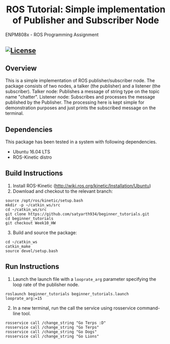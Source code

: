 <h1 align="center"> ROS Tutorial: Simple implementation of Publisher and Subscriber Node
</h1>
ENPM808x - ROS Programming Assignment

[![License](https://img.shields.io/badge/License-BSD%203--Clause-blue.svg)](https://opensource.org/licenses/BSD-3-Clause)
---

## Overview

This is a simple implementation of ROS publisher/subscriber node. 
The package consists of two nodes, a talker (the publisher) and a listener (the subscriber).
Talker node: Publishes a message of string type on the topic name "chatter".
Listener node: Subscribes and processes the message published by the Publisher. The processing here is kept simple for demonstration purposes and just prints the subscribed message on the terminal.

## Dependencies

This package has been tested in a system with following dependencies.
- Ubuntu 16.04 LTS
- ROS-Kinetic distro

## Build Instructions

1) Install ROS-Kinetic (http://wiki.ros.org/kinetic/Installation/Ubuntu)
2) Download and checkout to the relevant branch:
```
source /opt/ros/kinetic/setup.bash
mkdir -p ~/catkin_ws/src
cd ~/catkin_ws/src
git clone https://github.com/satyarth934/beginner_tutorials.git
cd beginner_tutorials
git checkout Week10_HW
```
3) Build and source the package:
```
cd ~/catkin_ws
catkin_make
source devel/setup.bash
```

## Run Instructions

1) Launch the launch file with a `looprate_arg` parameter specifying the loop rate of the publisher node.
```
roslaunch beginner_tutorials beginner_tutorials.launch looprate_arg:=15
```

2) In a new terminal, run the call the service using rosservice command-line tool.
```
rosservice call /change_string "Go Terps :D"
rosservice call /change_string "Go Terps"
rosservice call /change_string "Go Dogs"
rosservice call /change_string "Go Lions"
```
